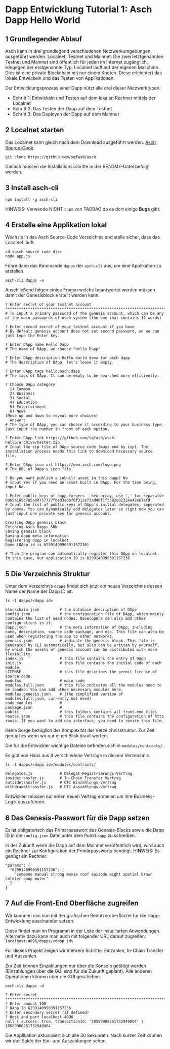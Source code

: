 # Dapp Entwicklung Tutorial 1: Asch Dapp Hello World

## 1 Grundlegender Ablauf

Asch kann in drei grundlegend verschiedenen Netzwerkumgebungen ausgeführt werden. Localnet, Testnet und Mainnet. Die zwei letztgenannten Testnet und Mainnet sind öffentlich für jeden im Internet zugänglich. Hingegen der erstgenannte Typ, Localnet läuft auf der eigenen Maschine. Dies ist eine private Blockchain mit nur einem Knoten. Diese erleichtert das lokale Entwickeln und das Testen von Applikationen.

Der Entwicklungsprozess einer Dapp nützt alle drei dieser Netzwerktypen:
- Schritt 1: Entwickeln und Testen auf dem lokalen Rechner mittels der Localnet
- Schritt 2: Das Testen der Dapp auf dem Testnet
- Schritt 3: Das Deployen der Dapp auf dem Mainnet

## 2 Localnet starten

Das Localnet kann gleich nach dem Download ausgeführt werden. [Asch Source-Code](https://github.com/sqfasd/asch).

```
git clone https://github.com/sqfasd/asch
```
Danach müssen die Installationsschritte in der README-Datei befolgt werden.

## 3 Install asch-cli

```
npm install -g asch-cli
```
HINWEIS: Verwende NICHT ```cnpm``` von TAOBAO da es dort einige **Bugs** gibt.

## 4 Erstelle eine Applikation lokal

Wechsle in das Asch Source-Code Verzeichnis und stelle sicher, dass das Localnet läuft.

```
cd <asch source code dir>
node app.js
```

Führe dann das Kommande ```dapps``` der ```asch-cli``` aus, um eine Applikation zu erstellen.


```
asch-cli dapps -a
```
Anschließend folgen einige Fragen welche beantwortet werden müssen damit der Genesisblock erstellt werden kann.

```
? Enter secret of your testnet account *******************************************************************************
# To input a primary password of the genesis account, which can be any of the main passwords of Asch system (the one that contains 12 words)

? Enter second secret of your testnet account if you have
# By default genesis account does not set second password, so we can just type the Enter key.

? Enter DApp name Hello Dapp
# The name of DApp, we choose "Hello Dapp"

? Enter DApp description Hello world demo for asch dapp
# The description of DApp, let's leave it empty.

? Enter DApp tags hello,asch,dapp
# The tags of DApp. It can be empty to be searched more efficiently.

? Choose DApp category
  1) Common
  2) Business
  3) Social
  4) Education
  5) Entertainment
  6) News
(Move up and down to reveal more choices)
  Answer:
# The type of DApp, you can choose it according to your business type. Just input the number in front of each option.

? Enter DApp link https://github.com/sqfasd/asch-hello/archive/master.zip
# Input the zip file of DApp source code (must end by zip). The installation process needs this link to download necessary source file.

? Enter DApp icon url https://www.asch.com/logo.png
# The URL of DApp's icon file.

? Do you want publish a inbuilt asset in this dapp? No
# Input Yes if you need an asset built in DApp. For the time being, input No.

? Enter public keys of dapp forgers - hex array, use ',' for separator 8065a105c785a08757727fded3a06f8f312e73ad40f1f3502e0232ea42e67efd
# Input the list of public keys of DApp's initial delegates, seperated by comma. You can dynamically add delegates later so right now you can just input one private key for genesis account.

Creating DApp genesis block
Fetching Asch Dapps SDK
Saving genesis block
Saving dapp meta information
Registering dapp in localnet
Done (DApp id is 6299140990391157236)

# Then the program can automatically register this DApp on localnet. In this case, our application ID is 6299140990391157236
```

## 5 Die Verzeichnis Struktur
Unter dem Verzeichnis `dapps` findet sich jetzt ein neues Verzeichnis dessen Name der Name der Dapp ID ist.

```
ls -1 dapps/<dapp id>

blockchain.json         # the database description of DApp
config.json             # the configuration file of DApp, which mainly contains the list of seed nodes. Developers can also add other configurations in it.
dapp.json               # the meta information of DApp, including name, description, source code package, and etc. This file can also be used when registering the app to other networks.
genesis.json            # indicate the genesis blcok. This file is generated by CLI automatically, but also can be written by yourself, by which the assets of genesis account can be distributed with more flexibility.
index.js                # this file contains the entry of DApp
init.js                 # this file contains the initial code of each module.
LICENSE                 # this file describes the permit license of source code.
modules                 # main code
modules.full.json       # this file indicates all the modules need to be loaded. You can add other necessary modules here.
modules.genesis.json    # (the simplified version of modules.full.json, currently not need)
node_modules            #
package.json            #
public                  # this folders contains all front-end files
routes.json             # this file contains the configuration of http route. If you want to add new interface, you need to revise this file.
```
Keine Sorge bezüglich der Komplexität der Verzeichnisstruktur. Zur Zeit genügt es wenn wir nur einen Blick drauf werfen.

Die für die Entwickler wichtige Dateien befinden sich in ```modules/contracts/```.

Es gibt von Haus aus 4 verschiedene Verträge in diesem Verzeichnis.

```
ls -1 dapps/<dapp id>/modules/contracts/

delegates.js            # Delegat-Registrierungs-Vertrag
insidetransfer.js       # In-Chain Transfer Vertrag
outsidetransfer.js      # OTC Einzahlungs-Vertrag
withdrawaltransfer.js   # OTC Auszahlungs-Vertrag
```
Entwickler müssen nur einen neuen Vertrag erstellen um ihre Business-Logik auszuführen.

## 6 Das Genesis-Passwort für die Dapp setzen

Es ist obligatorisch das Primärpasswort des Genesis-Blocks sowie die Dapp ID in die  ```config.json``` Datei unter dem Punkt ```dapp``` zu schreiben.

In der Zukunft wenn die Dapp auf dem Mainnet veröffentlich wird, wird auch ein Rechner zur Konfiguration der Primärpassworts benötigt. HINWEIS: Es genügt ein Rechner.

```
"params": {
  "6299140990391157236": [
    "someone manual strong movie roof episode eight spatial brown soldier soup motor"
  ]
}
```

## 7 Auf die Front-End Oberfläche zugreifen

Wir könnnen uns nun mit der grafischen Benutzeroberfläche für die Dapp-Entwicklung auseinander setzen.

Diese findet man im Programm in der Liste der installierten Anwendungen. Alternativ dazu kann man auch mit folgender URL darauf zugreifen: ```localhost:4096/dapps/<dapp id>```

Für dieses Projekt zeigen wir mehrere Schritte. Einzahlen, In-Chain Transfer und Auszahlen.

Zur Zeit können Einzahlungen nur über die Konsole getätigt werden (Einzahlungen über die GUI sind für die Zukunft geplant). Alle anderen Operationen können über die GUI geschehen.

```
asch-cli dapps -d

? Enter secret *******************************************************************************
? Enter amount 100
? DApp Id 6299140990391157236
? Enter secondary secret (if defined)
? Host and port localhost:4096
null { success: true, transactionId: '10589988261732949004' }
10589988261732949004
```

Die Applikation aktualisiert sich alle 30 Sekunden. Nach kurzer Zeit können wir das Saldo der Ein- und Auszahlungen sehen.